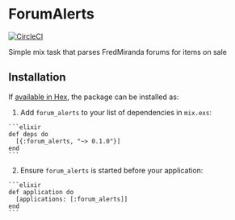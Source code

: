 # ForumAlerts

[![CircleCI](https://circleci.com/gh/mikeastock/forum-alerts.svg?style=svg&circle-token=9074eb710b278f686849eb1c2c9c5d9ba1d0cce5)](https://circleci.com/gh/mikeastock/forum-alerts)

Simple mix task that parses FredMiranda forums for items on sale

## Installation

If [available in Hex](https://hex.pm/docs/publish), the package can be installed as:

  1. Add `forum_alerts` to your list of dependencies in `mix.exs`:

    ```elixir
    def deps do
      [{:forum_alerts, "~> 0.1.0"}]
    end
    ```

  2. Ensure `forum_alerts` is started before your application:

    ```elixir
    def application do
      [applications: [:forum_alerts]]
    end
    ```

